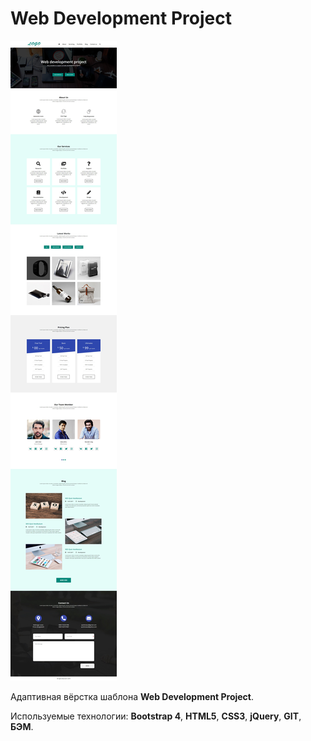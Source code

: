# Web Development Project

![Web Development Project - Entire Page](wdp.jpg)

Адаптивная вёрстка шаблона **Web Development Project**.

Используемые технологии: **Bootstrap 4**, **HTML5**, **CSS3**, **jQuery**, **GIT**, **БЭМ**.
